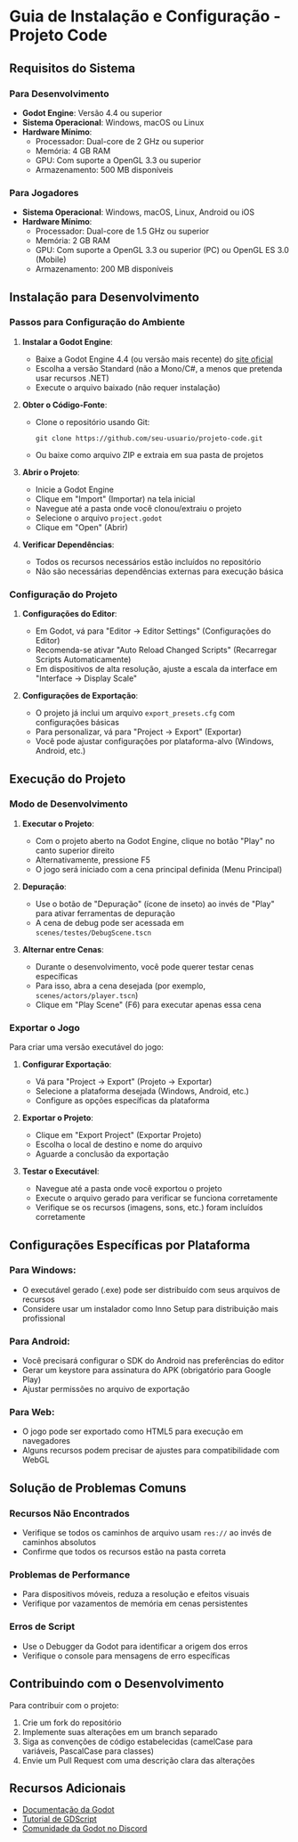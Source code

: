 # Guia de Instalação e Configuração - Projeto Code

## Requisitos do Sistema

### Para Desenvolvimento
- **Godot Engine**: Versão 4.4 ou superior
- **Sistema Operacional**: Windows, macOS ou Linux
- **Hardware Mínimo**:
  - Processador: Dual-core de 2 GHz ou superior
  - Memória: 4 GB RAM
  - GPU: Com suporte a OpenGL 3.3 ou superior
  - Armazenamento: 500 MB disponíveis

### Para Jogadores
- **Sistema Operacional**: Windows, macOS, Linux, Android ou iOS
- **Hardware Mínimo**:
  - Processador: Dual-core de 1.5 GHz ou superior
  - Memória: 2 GB RAM
  - GPU: Com suporte a OpenGL 3.3 ou superior (PC) ou OpenGL ES 3.0 (Mobile)
  - Armazenamento: 200 MB disponíveis

## Instalação para Desenvolvimento

### Passos para Configuração do Ambiente

1. **Instalar a Godot Engine**:
   - Baixe a Godot Engine 4.4 (ou versão mais recente) do [site oficial](https://godotengine.org/download)
   - Escolha a versão Standard (não a Mono/C#, a menos que pretenda usar recursos .NET)
   - Execute o arquivo baixado (não requer instalação)

2. **Obter o Código-Fonte**:
   - Clone o repositório usando Git:
     ```
     git clone https://github.com/seu-usuario/projeto-code.git
     ```
   - Ou baixe como arquivo ZIP e extraia em sua pasta de projetos

3. **Abrir o Projeto**:
   - Inicie a Godot Engine
   - Clique em "Import" (Importar) na tela inicial
   - Navegue até a pasta onde você clonou/extraiu o projeto
   - Selecione o arquivo `project.godot`
   - Clique em "Open" (Abrir)

4. **Verificar Dependências**:
   - Todos os recursos necessários estão incluídos no repositório
   - Não são necessárias dependências externas para execução básica

### Configuração do Projeto

1. **Configurações do Editor**:
   - Em Godot, vá para "Editor → Editor Settings" (Configurações do Editor)
   - Recomenda-se ativar "Auto Reload Changed Scripts" (Recarregar Scripts Automaticamente)
   - Em dispositivos de alta resolução, ajuste a escala da interface em "Interface → Display Scale"

2. **Configurações de Exportação**:
   - O projeto já inclui um arquivo `export_presets.cfg` com configurações básicas
   - Para personalizar, vá para "Project → Export" (Exportar)
   - Você pode ajustar configurações por plataforma-alvo (Windows, Android, etc.)

## Execução do Projeto

### Modo de Desenvolvimento

1. **Executar o Projeto**:
   - Com o projeto aberto na Godot Engine, clique no botão "Play" no canto superior direito
   - Alternativamente, pressione F5
   - O jogo será iniciado com a cena principal definida (Menu Principal)

2. **Depuração**:
   - Use o botão de "Depuração" (ícone de inseto) ao invés de "Play" para ativar ferramentas de depuração
   - A cena de debug pode ser acessada em `scenes/testes/DebugScene.tscn`

3. **Alternar entre Cenas**:
   - Durante o desenvolvimento, você pode querer testar cenas específicas
   - Para isso, abra a cena desejada (por exemplo, `scenes/actors/player.tscn`) 
   - Clique em "Play Scene" (F6) para executar apenas essa cena

### Exportar o Jogo

Para criar uma versão executável do jogo:

1. **Configurar Exportação**:
   - Vá para "Project → Export" (Projeto → Exportar)
   - Selecione a plataforma desejada (Windows, Android, etc.)
   - Configure as opções específicas da plataforma

2. **Exportar o Projeto**:
   - Clique em "Export Project" (Exportar Projeto)
   - Escolha o local de destino e nome do arquivo
   - Aguarde a conclusão da exportação

3. **Testar o Executável**:
   - Navegue até a pasta onde você exportou o projeto
   - Execute o arquivo gerado para verificar se funciona corretamente
   - Verifique se os recursos (imagens, sons, etc.) foram incluídos corretamente

## Configurações Específicas por Plataforma

### Para Windows:
- O executável gerado (.exe) pode ser distribuído com seus arquivos de recursos
- Considere usar um instalador como Inno Setup para distribuição mais profissional

### Para Android:
- Você precisará configurar o SDK do Android nas preferências do editor
- Gerar um keystore para assinatura do APK (obrigatório para Google Play)
- Ajustar permissões no arquivo de exportação

### Para Web:
- O jogo pode ser exportado como HTML5 para execução em navegadores
- Alguns recursos podem precisar de ajustes para compatibilidade com WebGL

## Solução de Problemas Comuns

### Recursos Não Encontrados
- Verifique se todos os caminhos de arquivo usam `res://` ao invés de caminhos absolutos
- Confirme que todos os recursos estão na pasta correta

### Problemas de Performance
- Para dispositivos móveis, reduza a resolução e efeitos visuais
- Verifique por vazamentos de memória em cenas persistentes

### Erros de Script
- Use o Debugger da Godot para identificar a origem dos erros
- Verifique o console para mensagens de erro específicas

## Contribuindo com o Desenvolvimento

Para contribuir com o projeto:

1. Crie um fork do repositório
2. Implemente suas alterações em um branch separado
3. Siga as convenções de código estabelecidas (camelCase para variáveis, PascalCase para classes)
4. Envie um Pull Request com uma descrição clara das alterações

## Recursos Adicionais

- [Documentação da Godot](https://docs.godotengine.org/)
- [Tutorial de GDScript](https://docs.godotengine.org/en/stable/tutorials/scripting/gdscript/gdscript_basics.html)
- [Comunidade da Godot no Discord](https://discord.gg/4JBkykG)

